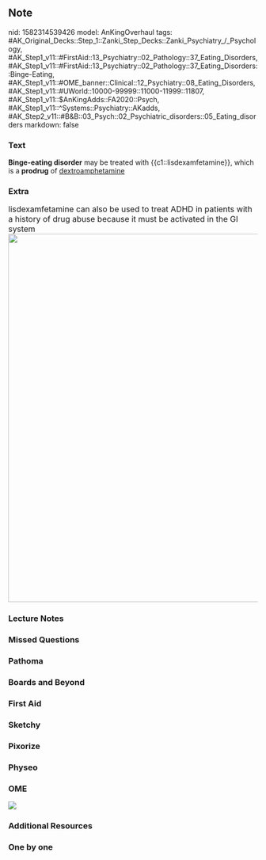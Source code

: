 ## Note
nid: 1582314539426
model: AnKingOverhaul
tags: #AK_Original_Decks::Step_1::Zanki_Step_Decks::Zanki_Psychiatry_/_Psychology, #AK_Step1_v11::#FirstAid::13_Psychiatry::02_Pathology::37_Eating_Disorders, #AK_Step1_v11::#FirstAid::13_Psychiatry::02_Pathology::37_Eating_Disorders::Binge-Eating, #AK_Step1_v11::#OME_banner::Clinical::12_Psychiatry::08_Eating_Disorders, #AK_Step1_v11::#UWorld::10000-99999::11000-11999::11807, #AK_Step1_v11::$AnKingAdds::FA2020::Psych, #AK_Step1_v11::^Systems::Psychiatry::AKadds, #AK_Step2_v11::#B&B::03_Psych::02_Psychiatric_disorders::05_Eating_disorders
markdown: false

### Text
<b>Binge-eating disorder</b> may be treated with
{{c1::lisdexamfetamine}}, which is a <b>prodrug</b> of
<u>dextroamphetamine</u>

### Extra
<div>
  <span style="font-size: 1rem;">lisdexamfetamine can also be used
  to treat ADHD in patients with a history of drug abuse because it
  must be activated in the GI system</span>
</div><img src="paste-455380869216ee78cc57666f17d915698fe85eac.jpg"
class="resizer" style="width: 744px;">

### Lecture Notes


### Missed Questions


### Pathoma


### Boards and Beyond


### First Aid


### Sketchy


### Pixorize


### Physeo


### OME
<div class="ome-widget">
  <a href=
  "https://onlinemeded.org/spa/psychiatry/eating-disorders/acquire?ref=anki">
  <img src="_OME_AnkiFlashcards_Lesson_4.png"></a>
</div>

### Additional Resources


### One by one


